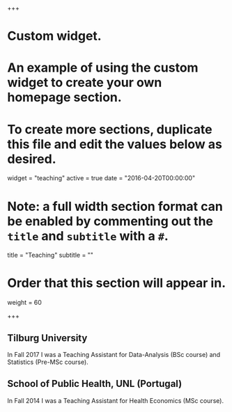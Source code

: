 +++
# Custom widget.
# An example of using the custom widget to create your own homepage section.
# To create more sections, duplicate this file and edit the values below as desired.
widget = "teaching"
active = true
date = "2016-04-20T00:00:00"

# Note: a full width section format can be enabled by commenting out the `title` and `subtitle` with a `#`.
title = "Teaching"
subtitle = ""

# Order that this section will appear in.
weight = 60

+++

## Tilburg University

In Fall 2017 I was a Teaching Assistant for Data-Analysis (BSc course) and Statistics (Pre-MSc course).

## School of Public Health, UNL (Portugal)

In Fall 2014 I was a Teaching Assistant for Health Economics (MSc course).
